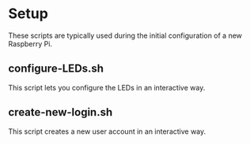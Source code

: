 # Setup

These scripts are typically used during the initial configuration of a new Raspberry Pi.

## configure-LEDs.sh

This script lets you configure the LEDs in an interactive way.

## create-new-login.sh

This script creates a new user account in an interactive way.
